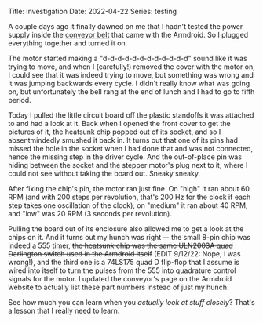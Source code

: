 Title: Investigation
Date: 2022-04-22
Series: testing

A couple days ago it finally dawned on me that I hadn't tested the power supply inside the [conveyor belt](/armdroid/page/images/conveyor.html) that came with the Armdroid. So I plugged everything together and turned it on.

The motor started making a "d-d-d-d-d-d-d-d-d-d-d-d" sound like it was trying to move, and when I (carefully!) removed the cover with the motor on, I could see that it was indeed trying to move, but something was wrong and it was jumping backwards every cycle. I didn't really know what was going on, but unfortunately the bell rang at the end of lunch and I had to go to fifth period.

Today I pulled the little circuit board off the plastic standoffs it was attached to and had a look at it. Back when I opened the front cover to get the pictures of it, the heatsunk chip popped out of its socket, and so I absentmindedly smushed it back in. It turns out that one of its pins had missed the hole in the socket when I had done that and was not connected, hence the missing step in the driver cycle. And the out-of-place pin was hiding between the socket and the stepper motor's plug next to it, where I could not see without taking the board out. Sneaky sneaky.

After fixing the chip's pin, the motor ran just fine. On "high" it ran about 60 RPM (and with 200 steps per revolution, that's 200 Hz for the clock if each step takes one oscillation of the clock), on "medium" it ran about 40 RPM, and "low" was 20 RPM (3 seconds per revolution).

Pulling the board out of its enclosure also allowed me to get a look at the chips on it. And it turns out my hunch was right -- the small 8-pin chip was indeed a 555 timer, ~~the heatsunk chip was the same ULN2003A quad Darlington switch used in the Armdroid itself~~ (EDIT 9/12/22: Nope, I was wrong!), and the third one is a 74LS175 quad D flip-flop that I assume is wired into itself to turn the pulses from the 555 into quadrature control signals for the motor. I updated the conveyor's page on the Armdroid website to actually list these part numbers instead of just my hunch.

See how much you can learn when you *actually look at stuff closely*? That's a lesson that I really need to learn.
